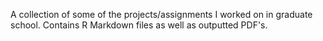 A collection of some of the projects/assignments I worked on in graduate school. Contains R Markdown files as well as outputted PDF's.
